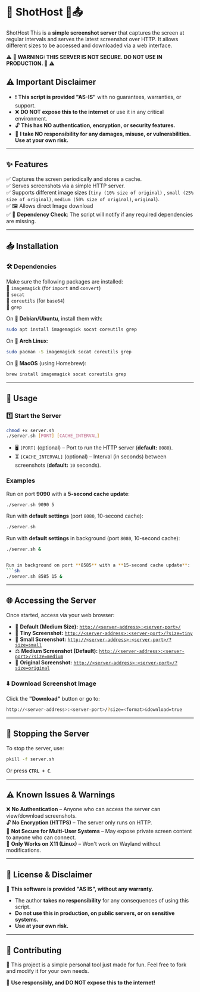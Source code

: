 # 📸 ShotHost 🎯📤

ShotHost This is a **simple screenshot server** that captures the screen at regular intervals and serves the latest screenshot over HTTP. It allows different sizes to be accessed and downloaded via a web interface.

⚠ **🚨 WARNING: THIS SERVER IS NOT SECURE. DO NOT USE IN PRODUCTION. 🚨** ⚠

## **⚠ Important Disclaimer**
- ❗ **This script is provided "AS-IS"** with no guarantees, warranties, or support.
- ❌ **DO NOT expose this to the internet** or use it in any critical environment.
- 🔓 **This has NO authentication, encryption, or security features.**
- 🤷 **I take NO responsibility for any damages, misuse, or vulnerabilities. Use at your own risk.**

---

## **✨ Features**
✅ Captures the screen periodically and stores a cache.  
✅ Serves screenshots via a simple HTTP server.  
✅ Supports different image sizes (`tiny (10% size of original)` , `small (25% size of original)`, `medium (50% size of original)`, `original`).  
✅ 🖼️ Allows direct Image download  
✅ 🚀 **Dependency Check**: The script will notify if any required dependencies are missing.

---

## **📥 Installation**
### **🛠 Dependencies**
Make sure the following packages are installed:  
🔹 `imagemagick` (for `import` and `convert`)  
🔹 `socat`  
🔹 `coreutils` (for `base64`)  
🔹 `grep`

On **🐧 Debian/Ubuntu**, install them with:
```sh
sudo apt install imagemagick socat coreutils grep
```
On **🦜 Arch Linux**:
```sh
sudo pacman -S imagemagick socat coreutils grep
```
On **🍎 MacOS** (using Homebrew):
```sh
brew install imagemagick socat coreutils grep
```

---

## **🚀 Usage**
### **1️⃣ Start the Server**
```sh
chmod +x server.sh
./server.sh [PORT] [CACHE_INTERVAL]
```
- 🖥️ `[PORT]` (optional) – Port to run the HTTP server (**default:** `8080`).
- ⏳ `[CACHE_INTERVAL]` (optional) – Interval (in seconds) between screenshots (**default:** `10` seconds).

### **Examples**
Run on port **9090** with a **5-second cache update**:
```sh
./server.sh 9090 5
```

Run with **default settings** (port `8080`, 10-second cache):
```sh
./server.sh
```

Run with **default settings** in background (port `8080`, 10-second cache):
```sh
./server.sh &


Run in background on port **8585** with a **15-second cache update**:
```sh
./server.sh 8585 15 &
```

---

## **🌐 Accessing the Server**
Once started, access via your web browser:

- 🔗 **Default (Medium Size):** [`http://<server-address>:<server-port>/`](http://localhost:8080/)
- 🔹 **Tiny Screenshot:** [`http://<server-address>:<server-port>/?size=tiny`](http://localhost:8080/?size=tiny)
- 🔸 **Small Screenshot:** [`http://<server-address>:<server-port>/?size=small`](http://localhost:8080/?size=small)
- ⚖️ **Medium Screenshot (Default):** [`http://<server-address>:<server-port>/?size=medium`](http://localhost:8080/?size=medium)
- 🎨 **Original Screenshot:** [`http://<server-address>:<server-port>/?size=original`](http://localhost:8080/?size=original)



### **⬇️ Download Screenshot Image**
Click the **"Download"** button or go to:
```sh
http://<server-address>:<server-port>/?size=<format>&download=true
```


---

## **🛑 Stopping the Server**
To stop the server, use:
```sh
pkill -f server.sh
```
Or press **`CTRL + C`**.

---

## **⚠️ Known Issues & Warnings**
❌ **No Authentication** – Anyone who can access the server can view/download screenshots.  
🔓 **No Encryption (HTTPS)** – The server only runs on HTTP.  
👀 **Not Secure for Multi-User Systems** – May expose private screen content to anyone who can connect.  
🐧 **Only Works on X11 (Linux)** – Won't work on Wayland without modifications.

---

## **📜 License & Disclaimer**
📢 **This software is provided "AS IS", without any warranty.**
- The author **takes no responsibility** for any consequences of using this script.
- **Do not use this in production, on public servers, or on sensitive systems.**
- **Use at your own risk.**

---

## **🤝 Contributing**
👷 This project is a simple personal tool just made for fun. Feel free to fork and modify it for your own needs.

🚀 **Use responsibly, and DO NOT expose this to the internet!**